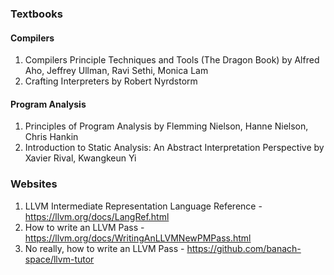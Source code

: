 ### Textbooks

#### Compilers
1. Compilers Principle Techniques and Tools (The Dragon Book) by Alfred Aho, Jeffrey Ullman, Ravi Sethi, Monica Lam
2. Crafting Interpreters by Robert Nyrdstorm

#### Program Analysis
1. Principles of Program Analysis by Flemming Nielson, Hanne Nielson, Chris Hankin
2. Introduction to Static Analysis: An Abstract Interpretation Perspective by Xavier Rival, Kwangkeun Yi

### Websites

1. LLVM Intermediate Representation Language Reference - https://llvm.org/docs/LangRef.html
2. How to write an LLVM Pass - https://llvm.org/docs/WritingAnLLVMNewPMPass.html
3. No really, how to write an LLVM Pass - https://github.com/banach-space/llvm-tutor
   
 
